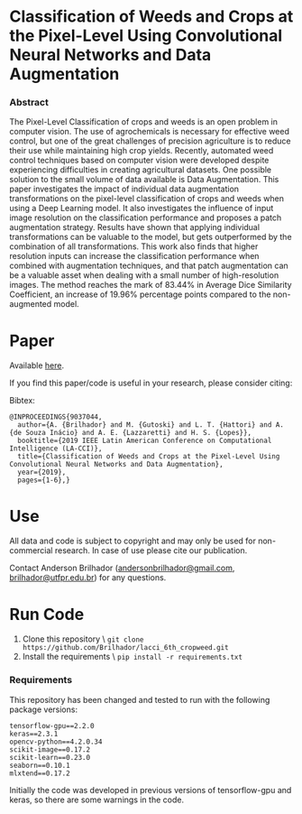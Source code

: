 # Classification of Weeds and Crops at the Pixel-Level Using Convolutional Neural Networks and Data Augmentation

### Abstract

The Pixel-Level Classification of crops and weeds is an open problem in computer vision. The use of agrochemicals is necessary for effective weed control, but one of the great challenges of precision agriculture is to reduce their use while maintaining high crop yields.  Recently, automated weed control techniques based on computer vision were developed despite experiencing difficulties in creating agricultural datasets. One possible solution to the small volume of data available is Data Augmentation. This paper investigates the impact of individual data augmentation transformations on the pixel-level classification of crops and weeds when using a Deep Learning model.  It also investigates the influence of input image resolution on the classification performance and proposes a patch augmentation strategy. Results have shown that applying individual transformations can be valuable to the model, but gets outperformed by the combination of all transformations. This work also finds that higher resolution inputs can increase the classification performance when combined with augmentation techniques, and that patch augmentation can be a valuable asset when dealing with a small number of high-resolution images. The method reaches the mark of 83.44\% in Average Dice Similarity Coefficient, an increase of 19.96\% percentage points compared to the non-augmented model.

# Paper

Available [here](https://ieeexplore.ieee.org/abstract/document/9037044).

If you find this paper/code is useful in your research, please consider citing:

Bibtex:
```
@INPROCEEDINGS{9037044,
  author={A. {Brilhador} and M. {Gutoski} and L. T. {Hattori} and A. {de Souza Inácio} and A. E. {Lazzaretti} and H. S. {Lopes}},
  booktitle={2019 IEEE Latin American Conference on Computational Intelligence (LA-CCI)}, 
  title={Classification of Weeds and Crops at the Pixel-Level Using Convolutional Neural Networks and Data Augmentation}, 
  year={2019},
  pages={1-6},}
```

# Use

All data and code is subject to copyright and may only be used for non-commercial research. In case of use please cite our publication.

Contact Anderson Brilhador (andersonbrilhador@gmail.com, brilhador@utfpr.edu.br) for any questions.

# Run Code

1. Clone this repository
\\ ``` git clone https://github.com/Brilhador/lacci_6th_cropweed.git ```
2. Install the requirements
\\ ``` pip install -r requirements.txt ```


### Requirements

This repository has been changed and tested to run with the following package versions:

```
tensorflow-gpu==2.2.0
keras==2.3.1
opencv-python==4.2.0.34
scikit-image==0.17.2
scikit-learn==0.23.0
seaborn==0.10.1
mlxtend==0.17.2
```

Initially the code was developed in previous versions of tensorflow-gpu and keras, so there are some warnings in the code.



